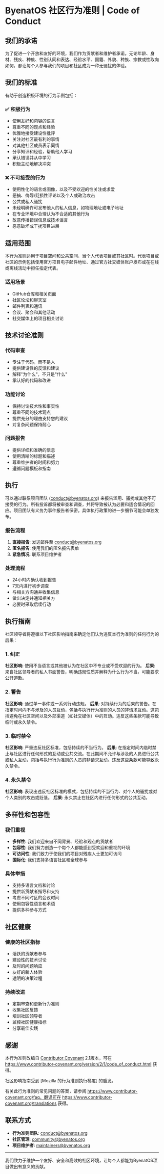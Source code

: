 # ByenatOS 社区行为准则 | Code of Conduct

## 我们的承诺

为了促进一个开放和友好的环境，我们作为贡献者和维护者承诺，无论年龄、身材、残疾、种族、性别认同和表达、经验水平、国籍、外貌、种族、宗教或性取向如何，都让每个人参与我们的项目和社区成为一种无骚扰的体验。

## 我们的标准

有助于创造积极环境的行为示例包括：

### ✅ 积极行为
- 使用友好和包容的语言
- 尊重不同的观点和经验
- 优雅地接受建设性批评
- 关注对社区最有利的事情
- 对其他社区成员表示同情
- 分享知识和经验，帮助他人学习
- 承认错误并从中学习
- 积极主动地解决冲突

### ❌ 不可接受的行为
- 使用性化的语言或图像，以及不受欢迎的性关注或求爱
- 恶搞、侮辱/贬损性评论以及个人或政治攻击
- 公共或私人骚扰
- 未经明确许可发布他人的私人信息，如物理地址或电子地址
- 在专业环境中合理认为不合适的其他行为
- 故意传播错误信息或技术谣言
- 恶意破坏或干扰项目进展

## 适用范围

本行为准则适用于项目空间和公共空间，当个人代表项目或其社区时。代表项目或社区的示例包括使用官方项目电子邮件地址、通过官方社交媒体账户发布或在在线或离线活动中担任指定代表。

### 适用场景
- GitHub仓库和相关页面
- 社区论坛和聊天室
- 邮件列表和通讯
- 会议、聚会和其他活动
- 社交媒体上的项目相关讨论

## 技术讨论准则

### 代码审查
- 专注于代码，而不是人
- 提供建设性的反馈和建议
- 解释"为什么"，不只是"什么"
- 承认好的代码和改进

### 功能讨论
- 保持讨论技术性和事实性
- 尊重不同的技术观点
- 提供充分的理由支持您的建议
- 对复杂问题保持耐心

### 问题报告
- 提供详细和准确的信息
- 使用清晰的标题和描述
- 尊重维护者的时间和努力
- 遵循问题模板和指南

## 执行

可以通过联系项目团队 (conduct@byenatos.org) 来报告滥用、骚扰或其他不可接受的行为。所有投诉都将被审查和调查，并将导致被认为必要和适合情况的回应。项目团队有义务为事件报告者保密。具体执行政策的进一步细节可能会单独发布。

### 报告流程
1. **直接报告**: 发送邮件至 conduct@byenatos.org
2. **匿名报告**: 使用我们的匿名报告表单
3. **紧急情况**: 联系项目维护者

### 处理流程
- 24小时内确认收到报告
- 7天内进行初步调查
- 与相关方沟通并收集信息
- 做出决定并通知相关方
- 必要时采取后续行动

## 执行指南

社区领导者将遵循以下社区影响指南来确定他们认为违反本行为准则的任何行为的后果：

### 1. 纠正
**社区影响**: 使用不当语言或其他被认为在社区中不专业或不受欢迎的行为。
**后果**: 来自社区领导者的私人书面警告，明确违规性质并解释为什么行为不当。可能要求公开道歉。

### 2. 警告
**社区影响**: 通过单一事件或一系列行动违规。
**后果**: 对持续行为的后果的警告。在指定时间内不与涉及的人员互动，包括与执行行为准则的人员的非请求互动。这包括避免在社区空间以及外部渠道（如社交媒体）中的互动。违反这些条款可能导致临时或永久禁令。

### 3. 临时禁令
**社区影响**: 严重违反社区标准，包括持续的不当行为。
**后果**: 在指定时间内临时禁止与社区进行任何形式的互动或公共交流。在此期间不允许与涉及的人员进行公共或私人互动，包括与执行行为准则的人员的非请求互动。违反这些条款可能导致永久禁令。

### 4. 永久禁令
**社区影响**: 表现出违反社区标准的模式，包括持续的不当行为、对个人的骚扰或对个人类别的攻击或贬低。
**后果**: 永久禁止在社区内进行任何形式的公共互动。

## 多样性和包容性

### 我们重视
- **多样性**: 我们欢迎来自不同背景、经验和观点的贡献者
- **包容性**: 我们努力创造一个每个人都能感到受欢迎和重视的环境
- **可访问性**: 我们致力于使我们的项目对残疾人士更加可访问
- **国际化**: 我们支持多语言社区和全球参与

### 具体举措
- 支持多语言文档和讨论
- 提供新贡献者指导和支持
- 考虑不同时区的会议时间
- 使用包容性语言和术语
- 提供多种参与方式

## 社区健康

### 健康的社区指标
- 活跃的贡献者参与
- 建设性的技术讨论
- 及时的问题响应
- 友好的新人体验
- 透明的决策过程

### 持续改进
- 定期审查和更新行为准则
- 收集社区反馈
- 培训社区领导者
- 监控社区健康指标
- 分享最佳实践

## 感谢

本行为准则改编自 [Contributor Covenant][homepage] 2.1版本，可在 https://www.contributor-covenant.org/version/2/1/code_of_conduct.html 获得。

社区影响指南受到 [Mozilla 的行为准则执行梯度] 的启发。

[homepage]: https://www.contributor-covenant.org

有关此行为准则的常见问题的答案，请参阅 https://www.contributor-covenant.org/faq。翻译可在 https://www.contributor-covenant.org/translations 获得。

## 联系方式

- **行为准则团队**: conduct@byenatos.org
- **社区管理**: community@byenatos.org
- **项目维护者**: maintainers@byenatos.org

---

我们致力于维护一个友好、安全和高效的社区环境，让每个人都能为ByenatOS项目做出有意义的贡献。